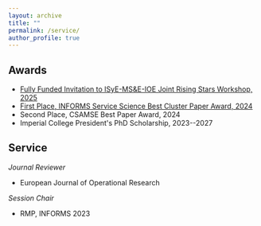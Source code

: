 ```yaml
---
layout: archive
title: ""
permalink: /service/
author_profile: true
---
```






## Awards

- [Fully Funded Invitation to ISyE-MS&E-IOE Joint Rising Stars Workshop, 2025](https://sites.gatech.edu/risingstars-isye-mse-ioe/)
- [First Place, INFORMS Service Science Best Cluster Paper Award, 2024](https://www.informs.org/Recognizing-Excellence/Community-Prizes/Service-Science-Section/Best-Cluster-Paper-Award)
- Second Place, CSAMSE Best Paper Award, 2024
- Imperial College President's PhD Scholarship, 2023--2027



## Service

_Journal Reviewer_
- European Journal of Operational Research


_Session Chair_
- RMP, INFORMS 2023













